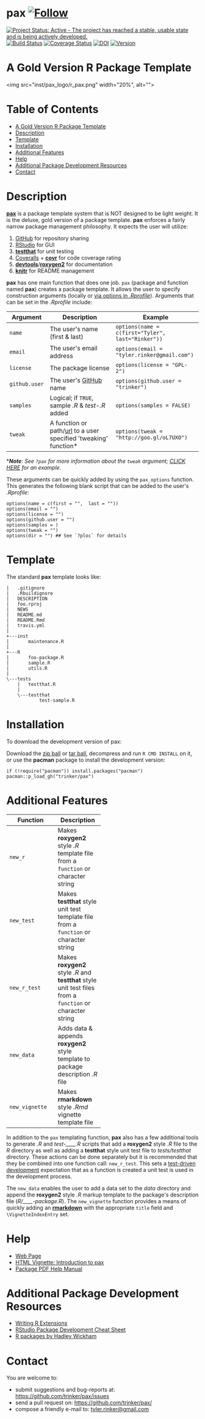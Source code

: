 pax   [![Follow](https://img.shields.io/twitter/follow/tylerrinker.svg?style=social)](https://twitter.com/intent/follow?screen_name=tylerrinker)     
============


[![Project Status: Active - The project has reached a stable, usable
state and is being actively
developed.](http://www.repostatus.org/badges/0.1.0/active.svg)](http://www.repostatus.org/#active)
[![Build
Status](https://travis-ci.org/trinker/pax.svg?branch=master)](https://travis-ci.org/trinker/pax)
[![Coverage
Status](https://coveralls.io/repos/trinker/pax/badge.svg?branch=master)](https://coveralls.io/r/trinker/pax?branch=master)
[![DOI](https://zenodo.org/badge/5398/trinker/pax.svg)](http://dx.doi.org/10.5281/zenodo.15891)
<a href="https://img.shields.io/badge/Version-0.2.0-orange.svg"><img src="https://img.shields.io/badge/Version-0.2.0-orange.svg" alt="Version"/></a>
</p>

A Gold Version R Package Template    
=================================    

<img src="inst/pax_logo/r_pax.png" width="20%", alt="">    


Table of Contents
============

-   [A Gold Version R Package Template](#a-gold-version-r-package-template)
-   [Description](#description)
-   [Template](#template)
-   [Installation](#installation)
-   [Additional Features](#additional-features)
-   [Help](#help)
-   [Additional Package Development Resources](#additional-package-development-resources)
-   [Contact](#contact)

Description
============


[**pax**](http://trinker.github.io/pax_dev) is a package template system
that is NOT designed to be light weight. It is the deluxe, gold version
of a package template. **pax** enforces a fairly narrow package
management philosophy. It expects the user will utilize:

1.  [GitHub](https://github.com) for repository sharing
2.  [RStudio](http://www.rstudio.com/) for GUI
3.  [**testthat**](http://cran.r-project.org/web/packages/testthat/index.html)
    for unit testing
4.  [Coveralls](https://coveralls.io/) +
    [**covr**](https://github.com/jimhester/covr) for code coverage
    rating
5.  [**devtools**](http://cran.r-project.org/web/packages/devtools/index.html)/[**roxygen2**](http://cran.r-project.org/web/packages/roxygen2/index.html)
    for documentation
6.  [**knitr**](http://yihui.name/knitr/) for README management

**pax** has one main function that does one job. `pax` (package and
function named **pax**) creates a package template. It allows the user
to specify construction arguments (locally or [via options in
*.Rprofile*](http://www.statmethods.net/interface/customizing.html)).
Arguments that can be set in the *.Rprofile* include:

<table>
<colgroup>
<col width="15%" />
<col width="38%" />
<col width="45%" />
</colgroup>
<thead>
<tr class="header">
<th>Argument</th>
<th>Description</th>
<th>Example</th>
</tr>
</thead>
<tbody>
<tr class="odd">
<td><code>name</code></td>
<td>The user's name (first &amp; last)</td>
<td><code>options(name = c(first=&quot;Tyler&quot;,  last=&quot;Rinker&quot;))</code></td>
</tr>
<tr class="even">
<td><code>email</code></td>
<td>The user's email address</td>
<td><code>options(email = &quot;tyler.rinker@gmail.com&quot;)</code></td>
</tr>
<tr class="odd">
<td><code>license</code></td>
<td>The package license</td>
<td><code>options(license = &quot;GPL-2&quot;)</code></td>
</tr>
<tr class="even">
<td><code>github.user</code></td>
<td>The user's <a href="https://github.com">GitHub</a> name</td>
<td><code>options(github.user = &quot;trinker&quot;)</code></td>
</tr>
<tr class="odd">
<td><code>samples</code></td>
<td>Logical; if <code>TRUE</code>, sample <em>.R</em> &amp; <em>test-.R</em> added</td>
<td><code>options(samples = FALSE)</code></td>
</tr>
<tr class="even">
<td><code>tweak</code></td>
<td>A function or path/<a href="http://goo.gl/oL7UXO">url</a> to a user specified 'tweaking' function*</td>
<td><code>options(tweak = &quot;http://goo.gl/oL7UXO&quot;)</code></td>
</tr>
</tbody>
</table>

\****Note***: *See `?pax` for more information about the `tweak`
argument; [CLICK
HERE](https://raw.githubusercontent.com/trinker/pax_tweak/master/pax_tweak.R)
for an example.*

These arguments can be quickly added by using the `pax_options`
function. This generates the following blank script that can be added to
the user's *.Rprofile*:

    options(name = c(first = "",  last = ""))
    options(email = "")
    options(license = "")
    options(github.user = "")
    options(samples = )
    options(tweak = "")
    options(dir = "") ## See `?ploc` for details

Template
========

The standard **pax** template looks like:

    |   .gitignore
    |   .Rbuildignore
    |   DESCRIPTION
    |   foo.rproj
    |   NEWS
    |   README.md
    |   README.Rmd
    |   travis.yml
    |   
    +---inst
    |       maintenance.R
    |       
    +---R
    |       foo-package.R
    |       sample.R
    |       utils.R
    |       
    \---tests
        |   testthat.R
        |   
        \---testthat
                test-sample.R

Installation
============

To download the development version of pax:

Download the [zip ball](https://github.com/trinker/pax/zipball/master)
or [tar ball](https://github.com/trinker/pax/tarball/master), decompress
and run `R CMD INSTALL` on it, or use the **pacman** package to install
the development version:

    if (!require("pacman")) install.packages("pacman")
    pacman::p_load_gh("trinker/pax")

Additional Features
===================

<table style="width:49%;">
<colgroup>
<col width="23%" />
<col width="25%" />
</colgroup>
<thead>
<tr class="header">
<th>Function</th>
<th>Description</th>
</tr>
</thead>
<tbody>
<tr class="odd">
<td><code>new_r</code></td>
<td>Makes <strong>roxygen2</strong> style <em>.R</em> template file from a <code>function</code> or character string</td>
</tr>
<tr class="even">
<td><code>new_test</code></td>
<td>Makes <strong>testthat</strong> style unit test template file from a <code>function</code> or character string</td>
</tr>
<tr class="odd">
<td><code>new_r_test</code></td>
<td>Makes <strong>roxygen2</strong> style <em>.R</em> and <strong>testthat</strong> style unit test files from a <code>function</code> or character string</td>
</tr>
<tr class="even">
<td><code>new_data</code></td>
<td>Adds data &amp; appends <strong>roxygen2</strong> style template to package description <em>.R</em> file</td>
</tr>
<tr class="odd">
<td><code>new_vignette</code></td>
<td>Makes <strong>rmarkdown</strong> style <em>.Rmd</em> vignette template file</td>
</tr>
</tbody>
</table>

In addition to the `pax` templating function, **pax** also has a few
additional tools to generate *.R* and *test-\_\_\_\_.R* scripts that add
a **roxygen2** style *.R* file to the *R* directory as well as adding a
**testthat** style unit test file to *tests/testthat* directory. These
actions can be done separately but it is recommended that they be
combined into one function call: `new_r_test`. This sets a [test-driven
development](http://en.wikipedia.org/wiki/Test-driven_development)
expectation that as a function is created a unit test is used in the
development process.

The `new_data` enables the user to add a data set to the *data*
directory and append the **roxygen2** style *.R* markup template to the
package's description file (*R/\_\_\_\_-package.R*). The `new_vignette`
function provides a means of quickly adding an
[**rmarkdown**](http://rmarkdown.rstudio.com/package_vignette_format.html)
with the appropriate `title` field and `\VignetteIndexEntry` set.

Help
====

-   [Web Page](http://trinker.github.com/pax/)  
-   [HTML Vignette: Introduction to
    pax](http://trinker.github.io/pax/vignettes/introduction.html)  
-   [Package PDF Help
    Manual](https://dl.dropboxusercontent.com/u/61803503/pax.pdf)

Additional Package Development Resources
========================================

-   [Writing R
    Extensions](http://cran.r-project.org/doc/manuals/r-release/R-exts.html)
-   [RStudio Package Development Cheat
    Sheet](http://www.rstudio.com/wp-content/uploads/2015/03/devtools-cheatsheet.pdf)  
-   [R packages by Hadley Wickham](http://r-pkgs.had.co.nz/)

Contact
=======

You are welcome to:    
- submit suggestions and bug-reports at: <https://github.com/trinker/pax/issues>    
- send a pull request on: <https://github.com/trinker/pax/>    
- compose a friendly e-mail to: <tyler.rinker@gmail.com>    
